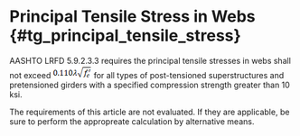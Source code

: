 Principal Tensile Stress in Webs {#tg_principal_tensile_stress}
======================================

AASHTO LRFD 5.9.2.3.3 requires the principal tensile stresses in webs shall not exceed ![](Principal_Stress_Limit.png) for all types of post-tensioned superstructures and pretensioned girders with a specified compression strength greater than 10 ksi.

The requirements of this article are not evaluated. If they are applicable, be sure to perform the appropreate calculation by alternative means.
